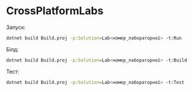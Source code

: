 # CrossPlatformLabs

Запуск:
```bash
dotnet build Build.proj -p:Solution=Lab<номер_лабораторної> -t:Run
```

Білд:
```bash
dotnet build Build.proj -p:Solution=Lab<номер_лабораторної> -t:Build
```

Тест:
```bash
dotnet build Build.proj -p:Solution=Lab<номер_лабораторної> -t:Test
```